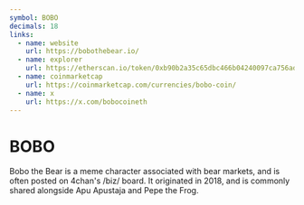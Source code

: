 ```yaml
---
symbol: BOBO
decimals: 18
links:
  - name: website
    url: https://bobothebear.io/
  - name: explorer
    url: https://etherscan.io/token/0xb90b2a35c65dbc466b04240097ca756ad2005295
  - name: coinmarketcap
    url: https://coinmarketcap.com/currencies/bobo-coin/
  - name: x
    url: https://x.com/bobocoineth
---
```


# BOBO

Bobo the Bear is a meme character associated with bear markets, and is often posted on 4chan's /biz/ board. It originated in 2018, and is commonly shared alongside Apu Apustaja and Pepe the Frog.
